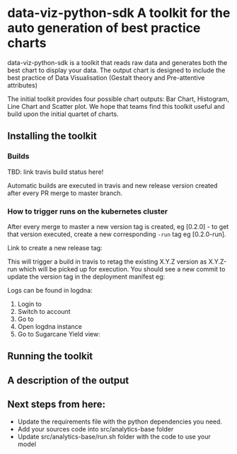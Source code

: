 # data-viz-python-sdk A toolkit for the auto generation of best practice charts



 data-viz-python-sdk is a toolkit that reads raw data and generates both the best chart to display your data. The output chart is designed to include the best practice of Data Visualisation (Gestalt theory and Pre-attentive attributes)

The initial toolkit provides four possible chart outputs: Bar Chart, Histogram, Line Chart and Scatter plot. We hope that teams find this toolkit useful and build upon the initial quartet of charts.

## Installing the toolkit

### Builds

TBD: link travis build status here!

Automatic builds are executed in travis and new release version created after every PR merge to master branch.

### How to trigger runs on the kubernetes cluster

After every merge to master a new version tag is created, eg [0.2.0] <ADD LINK> - to get that version executed, create a new corresponding `-run` tag eg [0.2.0-run]<ADD LINK>.

Link to create a new release tag: <ADD LINK>

This will trigger a build in travis to retag the existing X.Y.Z version as X.Y.Z-run which will be picked up for execution. You should see a new commit to update the version tag in the deployment manifest eg: <ADD LINK>

Logs can be found in logdna:
1. Login to <PLACEHOLDER>
2. Switch to <PLACEHOLDER> account
3. Go to <PLACEHOLDER>
4. Open <PLACEHOLDER> logdna instance
5. Go to Sugarcane Yield view: <ADD LINK>


## Running the toolkit




## A description of the output


## Next steps from here:

* Update the requirements file with the python dependencies you need.
* Add your sources code into src/analytics-base folder
* Update src/analytics-base/run.sh folder with the code to use your model

